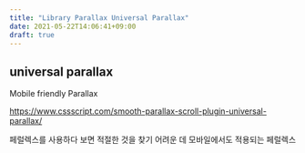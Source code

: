 ```yaml
---
title: "Library Parallax Universal Parallax"
date: 2021-05-22T14:06:41+09:00
draft: true
---
```


## universal parallax

Mobile friendly Parallax

https://www.cssscript.com/smooth-parallax-scroll-plugin-universal-parallax/

페럴렉스를 사용하다 보면 적절한 것을 찾기 어려운 데 모바일에서도 적용되는 페럴렉스
